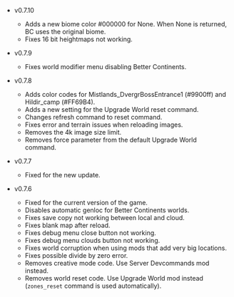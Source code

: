 - v0.7.10
  - Adds a new biome color #000000 for None. When None is returned, BC uses the original biome.
  - Fixes 16 bit heightmaps not working.

- v0.7.9
  - Fixes world modifier menu disabling Better Continents.

- v0.7.8
  - Adds color codes for Mistlands_DvergrBossEntrance1 (#9900ff) and Hildir_camp (#FF69B4).
  - Adds a new setting for the Upgrade World reset command.
  - Changes refresh command to reset command.
  - Fixes error and terrain issues when reloading images.
  - Removes the 4k image size limit.
  - Removes force parameter from the default Upgrade World command.

- v0.7.7
  - Fixed for the new update.

- v0.7.6
  - Fixed for the current version of the game.
  - Disables automatic genloc for Better Continents worlds.
  - Fixes save copy not working between local and cloud.
  - Fixes blank map after reload.
  - Fixes debug menu close button not working.
  - Fixes debug menu clouds button not working.
  - Fixes world corruption when using mods that add very big locations.
  - Fixes possible divide by zero error.
  - Removes creative mode code. Use Server Devcommands mod instead.
  - Removes world reset code. Use Upgrade World mod instead (`zones_reset` command is used automatically).
